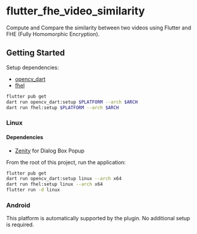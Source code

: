# flutter_fhe_video_similarity

Compute and Compare the similarity between two videos using Flutter and FHE (Fully Homomorphic Encryption).

## Getting Started

Setup dependencies:

* [opencv_dart](https://pub.dev/packages/opencv_dart)
* [fhel](https://pub.dev/packages/fhel)

```bash
flutter pub get
dart run opencv_dart:setup $PLATFORM --arch $ARCH
dart run fhel:setup $PLATFORM --arch $ARCH
```

### Linux

#### Dependencies

- [Zenity](https://help.gnome.org/users/zenity/stable) for Dialog Box Popup

From the root of this project, run the application:

```bash
flutter pub get
dart run opencv_dart:setup linux --arch x64
dart run fhel:setup linux --arch x64
flutter run -d linux
```

### Android

This platform is automatically supported by the plugin. No additional setup is required.
